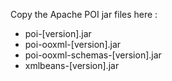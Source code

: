 Copy the Apache POI jar files here :
* poi-[version].jar
* poi-ooxml-[version].jar
* poi-ooxml-schemas-[version].jar
* xmlbeans-[version].jar